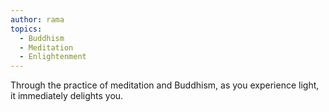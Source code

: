 ```yaml
---
author: rama
topics:
  - Buddhism
  - Meditation
  - Enlightenment
---
```


Through the practice of meditation and Buddhism, as you experience light, it immediately delights you.
